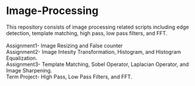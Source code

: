 # Image-Processing
This repository consists of image processing related scripts including edge detection, template matching, high pass, low pass filters, and FFT.<br /> 
<br /> Assignment1- Image Resizing and False counter
<br /> Assignment2- Image Intesity Transformation, Histogram, and Histogram Equalization.
<br /> Assignment3- Template Matching, Sobel Operator, Laplacian Operator, and Image Sharpening.
<br /> Term Project- High Pass, Low Pass Filters, and FFT.
